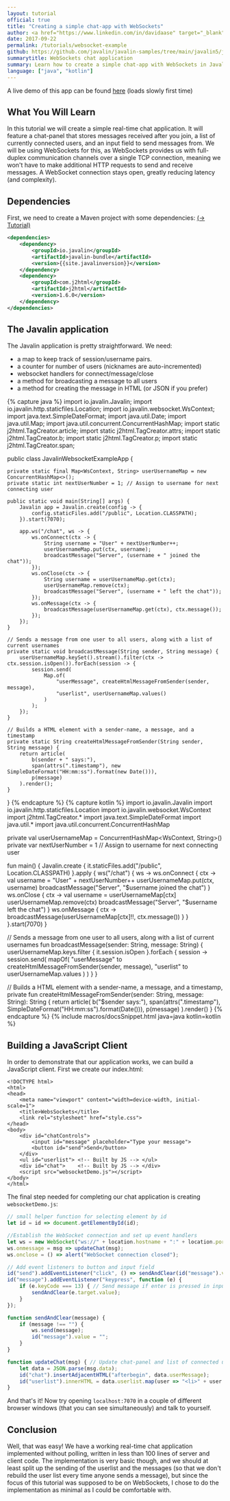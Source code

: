 ```yaml
---
layout: tutorial
official: true
title: "Creating a simple chat-app with WebSockets"
author: <a href="https://www.linkedin.com/in/davidaase" target="_blank">David Åse</a>
date: 2017-09-22
permalink: /tutorials/websocket-example
github: https://github.com/javalin/javalin-samples/tree/main/javalin5/javalin-websocket-example
summarytitle: WebSockets chat application
summary: Learn how to create a simple chat-app with WebSockets in Javalin
language: ["java", "kotlin"]
---
```


A live demo of this app can be found [here](http://javalin-websocket-example.herokuapp.com) (loads slowly first time)

## What You Will Learn
In this tutorial we will create a simple real-time chat application.
It will feature a chat-panel that stores messages received after you join,
a list of currently connected users, and an input field to send messages from.
We will be using WebSockets for this, as WebSockets provides us with full-duplex
communication channels over a single TCP connection, meaning we won't have to
make additional HTTP requests to send and receive messages.
A WebSocket connection stays open, greatly reducing latency (and complexity).

## Dependencies

First, we need to create a Maven project with some dependencies: [(→ Tutorial)](/tutorials/maven-setup)

~~~xml
<dependencies>
    <dependency>
        <groupId>io.javalin</groupId>
        <artifactId>javalin-bundle</artifactId>
        <version>{{site.javalinversion}}</version>
    </dependency>
    <dependency>
        <groupId>com.j2html</groupId>
        <artifactId>j2html</artifactId>
        <version>1.6.0</version>
    </dependency>
</dependencies>
~~~

## The Javalin application
The Javalin application is pretty straightforward.
We need:
 * a map to keep track of session/username pairs.
 * a counter for number of users (nicknames are auto-incremented)
 * websocket handlers for connect/message/close
 * a method for broadcasting a message to all users
 * a method for creating the message in HTML (or JSON if you prefer)

{% capture java %}
import io.javalin.Javalin;
import io.javalin.http.staticfiles.Location;
import io.javalin.websocket.WsContext;
import java.text.SimpleDateFormat;
import java.util.Date;
import java.util.Map;
import java.util.concurrent.ConcurrentHashMap;
import static j2html.TagCreator.article;
import static j2html.TagCreator.attrs;
import static j2html.TagCreator.b;
import static j2html.TagCreator.p;
import static j2html.TagCreator.span;

public class JavalinWebsocketExampleApp {

    private static final Map<WsContext, String> userUsernameMap = new ConcurrentHashMap<>();
    private static int nextUserNumber = 1; // Assign to username for next connecting user

    public static void main(String[] args) {
        Javalin app = Javalin.create(config -> {
            config.staticFiles.add("/public", Location.CLASSPATH);
        }).start(7070);

        app.ws("/chat", ws -> {
            ws.onConnect(ctx -> {
                String username = "User" + nextUserNumber++;
                userUsernameMap.put(ctx, username);
                broadcastMessage("Server", (username + " joined the chat"));
            });
            ws.onClose(ctx -> {
                String username = userUsernameMap.get(ctx);
                userUsernameMap.remove(ctx);
                broadcastMessage("Server", (username + " left the chat"));
            });
            ws.onMessage(ctx -> {
                broadcastMessage(userUsernameMap.get(ctx), ctx.message());
            });
        });
    }

    // Sends a message from one user to all users, along with a list of current usernames
    private static void broadcastMessage(String sender, String message) {
        userUsernameMap.keySet().stream().filter(ctx -> ctx.session.isOpen()).forEach(session -> {
            session.send(
                Map.of(
                    "userMessage", createHtmlMessageFromSender(sender, message),
                    "userlist", userUsernameMap.values()
                )
            );
        });
    }

    // Builds a HTML element with a sender-name, a message, and a timestamp
    private static String createHtmlMessageFromSender(String sender, String message) {
        return article(
            b(sender + " says:"),
            span(attrs(".timestamp"), new SimpleDateFormat("HH:mm:ss").format(new Date())),
            p(message)
        ).render();
    }

}
{% endcapture %}
{% capture kotlin %}
import io.javalin.Javalin
import io.javalin.http.staticfiles.Location
import io.javalin.websocket.WsContext
import j2html.TagCreator.*
import java.text.SimpleDateFormat
import java.util.*
import java.util.concurrent.ConcurrentHashMap

private val userUsernameMap = ConcurrentHashMap<WsContext, String>()
private var nextUserNumber = 1 // Assign to username for next connecting user

fun main() {
    Javalin.create {
        it.staticFiles.add("/public", Location.CLASSPATH)
    }.apply {
        ws("/chat") { ws ->
            ws.onConnect { ctx ->
                val username = "User" + nextUserNumber++
                userUsernameMap.put(ctx, username)
                broadcastMessage("Server", "$username joined the chat")
            }
            ws.onClose { ctx ->
                val username = userUsernameMap[ctx]
                userUsernameMap.remove(ctx)
                broadcastMessage("Server", "$username left the chat")
            }
            ws.onMessage { ctx ->
                broadcastMessage(userUsernameMap[ctx]!!, ctx.message())
            }
        }
    }.start(7070)
}

// Sends a message from one user to all users, along with a list of current usernames
fun broadcastMessage(sender: String, message: String) {
    userUsernameMap.keys.filter { it.session.isOpen }.forEach { session ->
        session.send(
            mapOf(
                "userMessage" to createHtmlMessageFromSender(sender, message),
                "userlist" to userUsernameMap.values
            )
        )
    }
}

// Builds a HTML element with a sender-name, a message, and a timestamp,
private fun createHtmlMessageFromSender(sender: String, message: String): String {
    return article(
        b("$sender says:"),
        span(attrs(".timestamp"), SimpleDateFormat("HH:mm:ss").format(Date())),
        p(message)
    ).render()
}
{% endcapture %}
{% include macros/docsSnippet.html java=java kotlin=kotlin %}


## Building a JavaScript Client
In order to demonstrate that our application works, we can build a JavaScript client.
First we create our index.html:

```markup
<!DOCTYPE html>
<html>
<head>
    <meta name="viewport" content="width=device-width, initial-scale=1">
    <title>WebsSockets</title>
    <link rel="stylesheet" href="style.css">
</head>
<body>
    <div id="chatControls">
        <input id="message" placeholder="Type your message">
        <button id="send">Send</button>
    </div>
    <ul id="userlist"> <!-- Built by JS --> </ul>
    <div id="chat">    <!-- Built by JS --> </div>
    <script src="websocketDemo.js"></script>
</body>
</html>
```

The final step needed for completing our chat application is creating `websocketDemo.js`:

```javascript
// small helper function for selecting element by id
let id = id => document.getElementById(id);

//Establish the WebSocket connection and set up event handlers
let ws = new WebSocket("ws://" + location.hostname + ":" + location.port + "/chat");
ws.onmessage = msg => updateChat(msg);
ws.onclose = () => alert("WebSocket connection closed");

// Add event listeners to button and input field
id("send").addEventListener("click", () => sendAndClear(id("message").value));
id("message").addEventListener("keypress", function (e) {
    if (e.keyCode === 13) { // Send message if enter is pressed in input field
        sendAndClear(e.target.value);
    }
});

function sendAndClear(message) {
    if (message !== "") {
        ws.send(message);
        id("message").value = "";
    }
}

function updateChat(msg) { // Update chat-panel and list of connected users
    let data = JSON.parse(msg.data);
    id("chat").insertAdjacentHTML("afterbegin", data.userMessage);
    id("userlist").innerHTML = data.userlist.map(user => "<li>" + user + "</li>").join("");
}
```

And that's it! Now try opening `localhost:7070` in a couple of different
browser windows (that you can see simultaneously) and talk to yourself.

## Conclusion
Well, that was easy! We have a working real-time chat application implemented without polling,
written in less than 100 lines of server and client code.
The implementation is very basic though, and we should at least split up the sending of the userlist
and the messages (so that we don't rebuild the user list every time anyone sends a message),
but since the focus of this tutorial was supposed to be on WebSockets,
I chose to do the implementation as minimal as I could be comfortable with.
